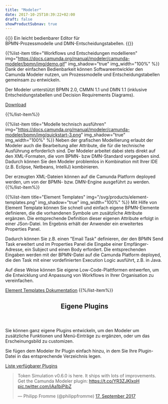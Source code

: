 ```yaml
---
title: "Modeler"
date: 2017-10-25T10:39:22+02:00
draft: false
showProductSubnav: true
---
```

{{<highlight-visual title="Modeler" svg="/products/modeler.svg" svg_width="20%">}}
Ein leicht bedienbarer Editor für<br> BPMN-Prozessmodelle und DMN-Entscheidungstabellen.
{{</highlight-visual>}}

{{%list-item title="Workflows und Entscheidungen modellieren" img="https://docs.camunda.org/manual/modeler/camunda-modeler/bpmn/img/demo.gif" img_shadow="true" img_width="100%" %}}
Dank der einfachen Bedienbarkeit können Softwareentwickler den Camunda Modeler nutzen, um Prozessmodelle und Entscheidungstabellen gemeinsam zu entwickeln.

Der Modeler unterstützt BPMN 2.0, CMMN 1.1 und DMN 1.1 (inklusive Entscheidungstabellen und Decision Requirements Diagrams).

<a href="/download/modeler" class="btn btn-primary">Download</a>

{{%/list-item%}}

{{%list-item title="Modelle technisch ausführen" img="https://docs.camunda.org/manual/modeler/camunda-modeler/bpmn/img/quickstart-3.png" img_shadow="true" img_width="100%" %}}
Neben der grafischen Modellierung erlaubt der Modeler auch die Bearbeitung aller Attribute, die für die technische Ausführung erforderlich sind. Der Modeler arbeitet dabei stets direkt auf den XML-Formaten, die vom BPMN- bzw DMN-Standard vorgegeben sind. Dadurch können Sie den Modeler problemlos in Kombination mit Ihrer IDE (z.B. Eclipse, Netbeans, IntelliJ) kombinieren.

Der erzeugten XML-Dateien können auf die Camunda Platform deployed werden, um von der BPMN- bzw. DMN-Engine ausgeführt zu werden.
{{%/list-item%}}

{{%list-item title="Element Templates" img="/svg/products/element-templates.png" img_shadow="true" img_width="100%" %}}
Mit Hilfe von Element Template können Sie schnell und einfach eigene BPMN-Elemente definieren, die die vorhandenen Symbole um zusätzliche Attribute ergänzen. Die entsprechende Definition dieser eigenen Attribute erfolgt in einer JSon-Datei. Im Ergebnis erhält der Anwender ein erweitertes Properties Panel.

Dadurch können Sie z.B. einen "Email Task" definieren, der den BPMN Send Task erweitert und im Properties Panel die Eingabe einer Empfänger-Adresse, ein Subject und einen Body erfordert. Die entsprechenden Eingaben werden mit der BPMN-Datei auf die Camunda Platform deployed, die den Task mit einer vordefinierten Execution Logic ausführt, z.B. in Java.

Auf diese Weise können Sie eigene Low-Code-Plattformen entwerfen, um die Entwicklung und Anpassung von Workflows in Ihrer Organisation zu vereinfachen.

[Element Templates Dokumentation](https://github.com/camunda/camunda-modeler/tree/master/docs/element-templates)
{{%/list-item%}}

<section class="page-section list-item-bullets">
      <header>
        <h2 class="light lead">Eigene Plugins</h2>
      </header>
      <div class="row">
        <div class="col-md-6">
        	<p>
          Sie können ganz eigene Plugins entwickeln, um den Modeler um zusätzliche Funktionen und Menü-Einträge zu ergänzen, oder um das Erscheinungsbild zu customizen.
</p>
<p>Sie fügen dem Modeler Ihr Plugin einfach hinzu, in dem Sie Ihre Plugin-Datei in das entsprechende Verzeichnis legen.
        	</p>
        	<p><a href="https://github.com/camunda/camunda-modeler-plugins#camunda-modeler-plugins-electric_plug">Liste verfügbarer Plugins</a></p>
        </div>
        <div class="col-md-6" >
			<blockquote class="twitter-tweet" data-lang="de"><p lang="en" dir="ltr">Token Simulation v0.6.0 is here. It ships with lots of improvements. Get the Camunda Modeler plugin: <a href="https://t.co/YR3ZJKIxoH">https://t.co/YR3ZJKIxoH</a> <a href="https://t.co/jAa1biPibZ">pic.twitter.com/jAa1biPibZ</a></p>&mdash; Philipp Fromme (@philippfromme) <a href="https://twitter.com/philippfromme/status/909449520676818944?ref_src=twsrc%5Etfw">17. September 2017</a></blockquote>
			<script async src="https://platform.twitter.com/widgets.js" charset="utf-8"></script>
        </div>
    </div>
</section>
